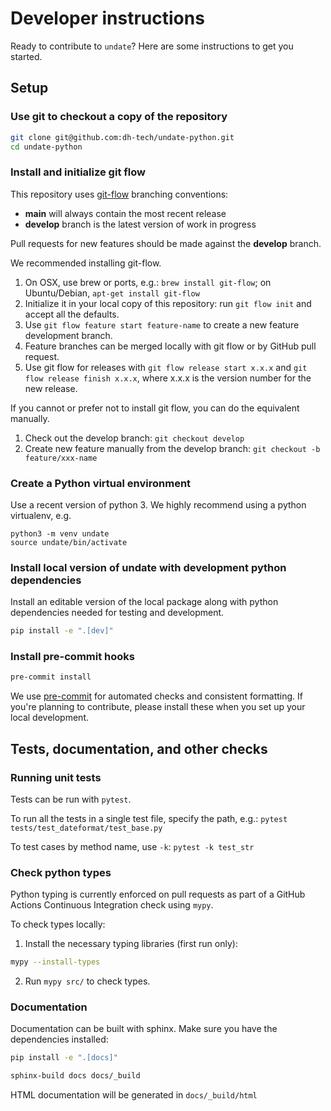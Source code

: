 # Developer instructions

Ready to contribute to `undate`? Here are some instructions to get you started.

## Setup

### Use git to checkout a copy of the repository
```sh
git clone git@github.com:dh-tech/undate-python.git
cd undate-python
```

### Install and initialize git flow

This repository uses [git-flow](https://github.com/nvie/gitflow) branching conventions:
- **main** will always contain the most recent release
- **develop** branch is the latest version of work in progress

Pull requests for new features should be made against the **develop** branch.

We recommended installing git-flow.
1. On OSX, use brew or ports, e.g.: `brew install git-flow`; on Ubuntu/Debian, `apt-get install git-flow`
2. Initialize it in your local copy of this repository: run `git flow init` and accept all the defaults.
3. Use `git flow feature start feature-name` to create a new feature development branch.
4. Feature branches can be merged locally with git flow or by GitHub pull request.
4. Use git flow for releases with `git flow release start x.x.x` and `git flow release finish x.x.x`, where x.x.x is the version number for the new release.

If you cannot or prefer not to install git flow, you can do the equivalent manually.
1. Check out the develop branch: `git checkout develop`
3. Create new feature manually from the develop branch: `git checkout -b feature/xxx-name`

### Create a Python virtual environment

Use a recent version of python 3. We highly recommend using a python virtualenv, e.g.
```
python3 -m venv undate
source undate/bin/activate
```

### Install local version of undate with development python dependencies

Install an editable version of the local package along with python dependencies needed for testing and development.

```sh
pip install -e ".[dev]"
```

### Install pre-commit hooks

```sh
pre-commit install
```

We use [pre-commit](https://pre-commit.com/) for automated checks and consistent formatting.  If you're planning to contribute, please install these when you set up your local development.

## Tests, documentation, and other checks

### Running unit tests

Tests can be run with `pytest`.

To run all the tests in a single test file, specify the path, e.g.: `pytest tests/test_dateformat/test_base.py`

To test cases by method name, use `-k`: `pytest -k test_str`

### Check python types

Python typing is currently enforced on pull requests as part of a GitHub Actions Continuous Integration check using `mypy`.

To check types locally:
1. Install the necessary typing libraries (first run only):
```sh
mypy --install-types
```
2. Run `mypy src/` to check types.

### Documentation

Documentation can be built with sphinx. Make sure you have the dependencies installed:

```sh
pip install -e ".[docs]"
```

```sh
sphinx-build docs docs/_build
```

HTML documentation will be generated in `docs/_build/html`